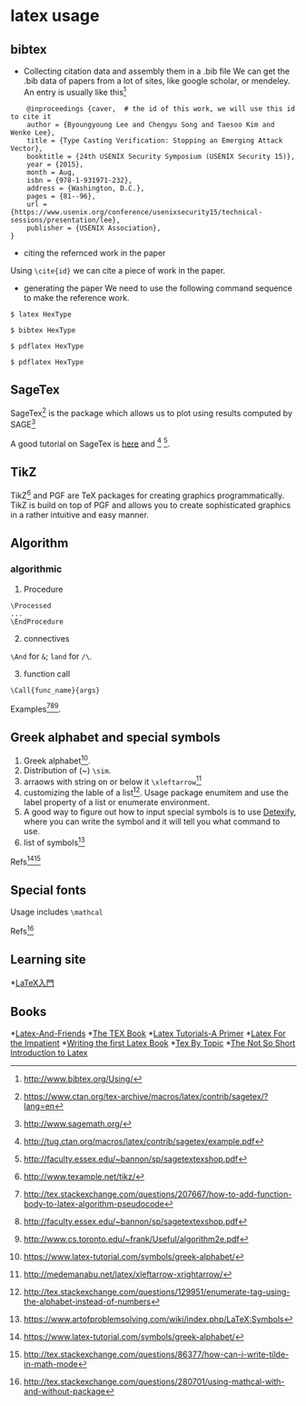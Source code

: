 # latex usage

## bibtex
- Collecting citation data and assembly them in a .bib file
We can get the .bib data of papers from a lot of sites, like google scholar, or mendeley. An entry
is usually like this[^1]
```
    @inproceedings {caver,  # the id of this work, we will use this id to cite it
	author = {Byoungyoung Lee and Chengyu Song and Taesoo Kim and Wenke Lee},
	title = {Type Casting Verification: Stopping an Emerging Attack Vector},
	booktitle = {24th USENIX Security Symposium (USENIX Security 15)},
	year = {2015},
	month = Aug,
	isbn = {978-1-931971-232},
	address = {Washington, D.C.},
	pages = {81--96},
	url = {https://www.usenix.org/conference/usenixsecurity15/technical-sessions/presentation/lee},
	publisher = {USENIX Association},
}

```
- citing the refernced work in the paper

Using `\cite{id}` we can cite a piece of work in the paper.

- generating the paper
We need to use the following command sequence to make the reference work.
```
$ latex HexType
```
```
$ bibtex HexType
```
```
$ pdflatex HexType
```
```
$ pdflatex HexType
```

## SageTex

SageTex[^3] is the package which allows us to plot using
results computed by SAGE[^2]

A good tutorial on SageTex is [here](http://www.highschoolmathandchess.com/latex/plotting-with-sagetex/) and [^5] [^6].



## TikZ

TikZ[^4] and PGF are TeX packages for creating graphics programmatically.
TikZ is build on top of PGF and allows you to create sophisticated
graphics in a rather intuitive and easy manner.



## Algorithm

### algorithmic

1. Procedure

```
\Processed
...
\EndProcedure
```

2. connectives

`\And` for `&`; `land` for `/\`.

3. function call

`\Call{func_name}{args}`


Examples[^7][^6][^9].


## Greek alphabet and special symbols

1. Greek alphabet[^10].
2. Distribution of (~) `\sim`.
3. arraows with string on or below it `\xleftarrow`[^13]
4. customizing the lable of a list[^14]. Usage package enumitem and use the label property
of a list or enumerate environment.
5. A good way to figure out how to input special symbols
is to use [Detexify](http://detexify.kirelabs.org/classify.html), where you can write
the symbol and it will tell you what command to use.
6. list of symbols[^15]



Refs[^10][^12]

## Special fonts

Usage includes `\mathcal`

Refs[^11]


## Learning site
*[LaTeX入門](http://medemanabu.net/latex/)

## Books
*[Latex-And-Friends](http://www.stat.wvu.edu/~jharner/courses/stat624/docs/LaTeX-and-Friends.pdf)
*[The TEX Book](http://www.ctex.org/documents/shredder/src/texbook.pdf)
*[Latex Tutorials-A Primer](https://www.tug.org/twg/mactex/tutorials/ltxprimer-1.0.pdf)
*[Latex For the Impatient](http://tug.ctan.org/info/impatient/book.pdf)
*[Writing the first Latex Book](https://www.inf.ethz.ch/personal/gander/talks/vortrag.pdf)
*[Tex By Topic](http://texdoc.net/texmf-dist/doc/plain/texbytopic/TeXbyTopic.pdf)
*[The Not So Short Introduction to Latex](https://tobi.oetiker.ch/lshort/lshort.pdf)

[^1]: http://www.bibtex.org/Using/
[^2]: http://www.sagemath.org/
[^3]: https://www.ctan.org/tex-archive/macros/latex/contrib/sagetex/?lang=en
[^4]: http://www.texample.net/tikz/
[^5]: http://tug.ctan.org/macros/latex/contrib/sagetex/example.pdf
[^6]: http://faculty.essex.edu/~bannon/sp/sagetextexshop.pdf
[^7]: http://tex.stackexchange.com/questions/207667/how-to-add-function-body-to-latex-algorithm-pseudocode
[^8]: http://tex.stackexchange.com/questions/179320/parameter-section-similar-to-input-and-output
[^9]: http://www.cs.toronto.edu/~frank/Useful/algorithm2e.pdf
[^10]: https://www.latex-tutorial.com/symbols/greek-alphabet/
[^11]: http://tex.stackexchange.com/questions/280701/using-mathcal-with-and-without-package
[^12]: http://tex.stackexchange.com/questions/86377/how-can-i-write-tilde-in-math-mode
[^13]: http://medemanabu.net/latex/xleftarrow-xrightarrow/
[^14]: http://tex.stackexchange.com/questions/129951/enumerate-tag-using-the-alphabet-instead-of-numbers
[^15]: https://www.artofproblemsolving.com/wiki/index.php/LaTeX:Symbols

